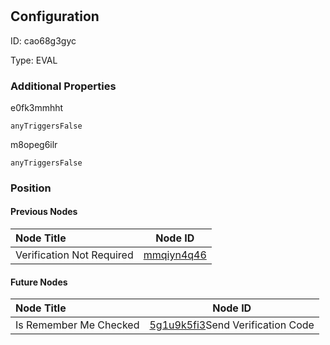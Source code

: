# <nil>
## Configuration
ID:  cao68g3gyc

Type: EVAL 







### Additional Properties
e0fk3mmhht
```string 
anyTriggersFalse
```


m8opeg6ilr
```string 
anyTriggersFalse
```





### Position

#### Previous Nodes
| Node Title | Node ID |
| :------------- | ------------ |
| Verification Not Required | [mmqiyn4q46](./mmqiyn4q46.md) | 
 
 #### Future Nodes
| Node Title | Node ID |
| :------------- | ------------ |
| Is Remember Me Checked |[5g1u9k5fi3](./5g1u9k5fi3.md)Send Verification Code |[e0fk3mmhht](./e0fk3mmhht.md) | 
